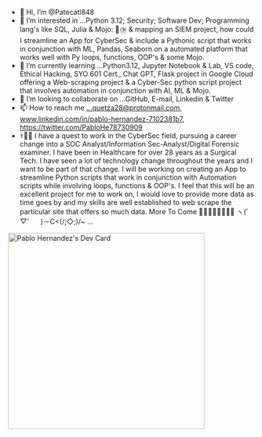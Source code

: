 - 👋 Hi, I’m @Patecatl848
- 👀 I’m interested in ...Python 3.12; Security; Software Dev; Programming lang's like SQL, Julia & Mojo: 🤯⛈️ & mapping an SIEM project, how could I streamline an App for CyberSec & include a Pythonic script that works in conjunction with ML, Pandas, Seaborn on a automated platform that works well with Py loops, functions, OOP's & some Mojo. 
- 🌱 I’m currently learning ...Python3.12, Jupyter Notebook & Lab, VS code, Ethical Hacking, SYO 601 Cert., Chat GPT, Flask project in Google Cloud offering a Web-scraping project & a Cyber-Sec python script project that involves automation in conjunction with AI, ML & Mojo.
- 💞️ I’m looking to collaborate on ...GitHub, E-mail, Linkedin & Twitter
- 📫 How to reach me ...quetza28@protonmail.com, www.linkedin.com/in/pablo-hernandez-7102381b7, https://twitter.com/PabloHe78730909
-  ⚕️🩻😷 I have a quest to work in the CyberSec field, pursuing a career change into a SOC Analyst/Information Sec-Analyst/Digital Forensic examiner. I have been in Healthcare for over 28 years as a Surgical Tech. I have seen a lot of technology change throughout the years and I want to be part of that change. I will be working on creating an App to streamline Python scripts that work in conjunction with Automation scripts while involving loops, functions & OOP's. I feel that this will be an excellent project for me to work on, I would love to provide more data as time goes by and my skills are well established to web scrape the particular site that offers so much data. More To Come 👨🏻‍💻🧪👀🧠🦾🐍 ヽ(゜▽゜　)－C<(/;◇;)/~ ... 
<!---
Patecatl848/Patecatl848 is a ✨ special ✨ repository because its `README.md` (this file) appears on your GitHub profile.
You can click the Preview link to take a look at your changes.
---><a href="https://app.daily.dev/Itzam-na"><img src="https://api.daily.dev/devcards/094c76b378ab4abd902d4219e52ef0b8.png?r=n74" width="400" alt="Pablo Hernandez's Dev Card"/></a>
